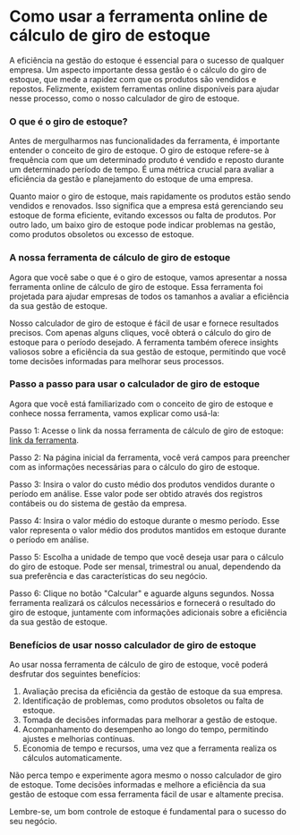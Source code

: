 Como usar a ferramenta online de cálculo de giro de estoque
===========================================================

A eficiência na gestão do estoque é essencial para o sucesso de qualquer empresa. Um aspecto importante dessa gestão é o cálculo do giro de estoque, que mede a rapidez com que os produtos são vendidos e repostos. Felizmente, existem ferramentas online disponíveis para ajudar nesse processo, como o nosso calculador de giro de estoque.

### O que é o giro de estoque?

Antes de mergulharmos nas funcionalidades da ferramenta, é importante entender o conceito de giro de estoque. O giro de estoque refere-se à frequência com que um determinado produto é vendido e reposto durante um determinado período de tempo. É uma métrica crucial para avaliar a eficiência da gestão e planejamento do estoque de uma empresa.

Quanto maior o giro de estoque, mais rapidamente os produtos estão sendo vendidos e renovados. Isso significa que a empresa está gerenciando seu estoque de forma eficiente, evitando excessos ou falta de produtos. Por outro lado, um baixo giro de estoque pode indicar problemas na gestão, como produtos obsoletos ou excesso de estoque.

### A nossa ferramenta de cálculo de giro de estoque

Agora que você sabe o que é o giro de estoque, vamos apresentar a nossa ferramenta online de cálculo de giro de estoque. Essa ferramenta foi projetada para ajudar empresas de todos os tamanhos a avaliar a eficiência da sua gestão de estoque.

Nosso calculador de giro de estoque é fácil de usar e fornece resultados precisos. Com apenas alguns cliques, você obterá o cálculo do giro de estoque para o período desejado. A ferramenta também oferece insights valiosos sobre a eficiência da sua gestão de estoque, permitindo que você tome decisões informadas para melhorar seus processos.

### Passo a passo para usar o calculador de giro de estoque

Agora que você está familiarizado com o conceito de giro de estoque e conhece nossa ferramenta, vamos explicar como usá-la:

Passo 1: Acesse o link da nossa ferramenta de cálculo de giro de estoque: [link da ferramenta](https://www.onlinecalculatorsfree.com/pt/financial/inventory-turnover-calculator.html).

Passo 2: Na página inicial da ferramenta, você verá campos para preencher com as informações necessárias para o cálculo do giro de estoque.

Passo 3: Insira o valor do custo médio dos produtos vendidos durante o período em análise. Esse valor pode ser obtido através dos registros contábeis ou do sistema de gestão da empresa.

Passo 4: Insira o valor médio do estoque durante o mesmo período. Esse valor representa o valor médio dos produtos mantidos em estoque durante o período em análise.

Passo 5: Escolha a unidade de tempo que você deseja usar para o cálculo do giro de estoque. Pode ser mensal, trimestral ou anual, dependendo da sua preferência e das características do seu negócio.

Passo 6: Clique no botão "Calcular" e aguarde alguns segundos. Nossa ferramenta realizará os cálculos necessários e fornecerá o resultado do giro de estoque, juntamente com informações adicionais sobre a eficiência da sua gestão de estoque.

### Benefícios de usar nosso calculador de giro de estoque

Ao usar nossa ferramenta de cálculo de giro de estoque, você poderá desfrutar dos seguintes benefícios:

1. Avaliação precisa da eficiência da gestão de estoque da sua empresa.
2. Identificação de problemas, como produtos obsoletos ou falta de estoque.
3. Tomada de decisões informadas para melhorar a gestão de estoque.
4. Acompanhamento do desempenho ao longo do tempo, permitindo ajustes e melhorias contínuas.
5. Economia de tempo e recursos, uma vez que a ferramenta realiza os cálculos automaticamente.

Não perca tempo e experimente agora mesmo o nosso calculador de giro de estoque. Tome decisões informadas e melhore a eficiência da sua gestão de estoque com essa ferramenta fácil de usar e altamente precisa.

Lembre-se, um bom controle de estoque é fundamental para o sucesso do seu negócio.